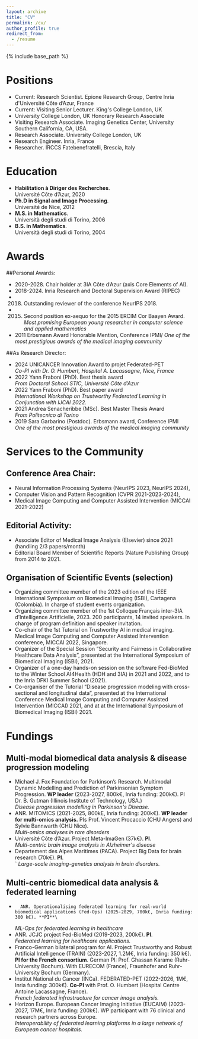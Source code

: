 ```yaml
---
layout: archive
title: "CV"
permalink: /cv/
author_profile: true
redirect_from:
  - /resume
---
```


{% include base_path %}


Positions
======
* Current: Research Scientist. Epione Research Group, Centre Inria d'Université Côte d’Azur, France
* Current: Visiting Senior Lecturer. King's College London, UK
* University College London, UK	Honorary Research Associate 
* Visiting Research Associate. Imaging Genetics Center, University Southern California, CA, USA.
* Research Associate. University College London, UK
* Research Engineer. Inria, France
* Researcher. IRCCS Fatebenefratelli, Brescia, Italy

Education
======
- **Habilitation à Diriger des Recherches**.\
Université Côte d’Azur, 2020
- **Ph.D in Signal and Image Processing**.\
Université de Nice, 2012
- **M.S. in Mathematics**.\
Università degli studi di Torino, 2006
- **B.S. in Mathematics**.\
 Università degli studi di Torino, 2004

Awards
======
##Personal Awards:

- 2020-2028. Chair holder at 3IA Côte d’Azur (axis Core Elements of AI). 
- 2018-2024. Inria Research and Doctoral Supervision Award (RIPEC)
- 2018. Outstanding reviewer  of the conference NeurIPS 2018.
- 2015. Second position ex-aequo for the 2015 ERCIM Cor Baayen Award.\
*Most promising European young researcher in computer science and applied mathematics*
- 2011 Erbsmann Award Honorable Mention, Conference IPMI/
*One of the most prestigious awards of the medical imaging community*

##As Research Director:

- 2024 UNICANCER Innovation Award to projet Federated-PET\
*Co-PI with Dr. O. Humbert, Hospital A. Lacassagne, Nice, France*
- 2022 Yann Fraboni (PhD). Best thesis award\
*From Doctoral School STIC, Université Côte d’Azur*
- 2022 Yann Fraboni (PhD). Best paper award\
*International Workshop on Trustworthy Federated Learning in Conjunction with IJCAI 2022.*
- 2021 Andrea Senacheribbe (MSc). Best Master Thesis Award\
*From Politecnico di Torino*
- 2019 Sara Garbarino (Postdoc). Erbsmann award, Conference IPMI\
*One of the most prestigious awards of the medical imaging community*


Services to the Community 
======
## Conference Area Chair:

-	Neural Information Processing Systems (NeurIPS 2023, NeurIPS 2024), 
-	Computer Vision and Pattern Recognition (CVPR 2021-2023-2024), 
-	Medical Image Computing and Computer Assisted Intervention (MICCAI 2021-2022)

##  Editorial Activity:

-	Associate Editor of Medical Image Analysis (Elsevier) since 2021 (handling 2/3 papers/month)
-	Editorial Board Member of Scientific Reports (Nature Publishing Group) from 2014 to 2021. 

##  Organisation of Scientific Events (selection)

-	Organizing committee member of the 2023 edition of the IEEE International Symposium on Biomedical Imaging (ISBI), Cartagena (Colombia). In charge of student events organization. 
-	Organizing committee member of the 1st Colloque Français inter-3IA d’Intelligence Artificielle, 2023. 200 participants, 14 invited speakers. In charge of program definition and speaker invitation.
-	Co-chair of the 1st Tutorial on Trustworthy AI in medical imaging. Medical Image Computing and Computer Assisted Intervention conference, MICCAI 2022, Singapore.  
- 	Organizer of the Special Session “Security and Fairness in Collaborative Healthcare Data Analysis”, presented at the International Symposium of Biomedical Imaging (ISBI), 2021.
-	Organizer of a one-day hands-on session on the software Fed-BioMed to the Winter School AI4Health (HDH and 3IA) in 2021 and 2022, and to the Inria DFKI Summer School (2021).
-	Co-organiser of the Tutorial “Disease progression modeling with cross-sectional and longitudinal data”, presented at the International Conference Medical Image Computing and Computer Assisted Intervention (MICCAI) 2021, and at at the International Symposium of Biomedical Imaging (ISBI) 2021. 

Fundings
=====
## Multi-modal biomedical data analysis & disease progression modeling

-	Michael J. Fox Foundation for Parkinson’s Research. Multimodal Dynamic Modelling and Prediction of Parkinsonian Symptom Progression. **WP leader** (2023-2027, 800k€, Inria funding: 200k€). PI Dr. B. Gutman (Illinois Institute of Technology, USA.)\
	*Disease progression modelling in Parkinson's Disease.* 
-	ANR. MITOMICS (2021-2025, 800kE, Inria funding: 200k€). **WP leader for multi-omics analysis.** PIs Prof. Vincent Procaccio (CHU Angers) and Sylvie Bannwarth (CHU Nice).\
	*Multi-omics analyses in rare disorders* 
-	Université Côte d’Azur. Project Meta-ImaGen (37k€). **PI**.\
	*Multi-centric brain image analysis in Alzheimer's disease*
-	Departement des Alpes Maritimes (PACA). Project Big Data for brain research (70k€). **PI**. \
`	*Large-scale imaging-genetics analysis in brain disorders.*

## Multi-centric biomedical data analysis & federated learning

-       ANR. Operationalising federated learning for real-world biomedical applications (Fed-Ops) (2025-2029, 700k€, Inria funding: 300 k€). **PI**\
	*ML-Ops for federated learning in healthcare* 
-	ANR. JCJC project Fed-BioMed (2019-2023, 200k€). **PI**. \
        *Federated learning for healthcare applications.* 
-	Franco-German bilateral program for AI. Project Trustworthy and Robust Artificial Intelligence (TRAIN) (2023-2027, 1.2M€, Inria funding: 350 k€). **PI for the French consortium**. German PI: Prof. Ghassan Karame (Ruhr-University Bochum). With EURECOM (France), Fraunhofer and Ruhr-University Bochum (Germany). 
-	Institut National du Cancer (INCa). FEDERATED-PET (2022-2026, 1M€, Inria funding: 300k€). **Co-PI** with Prof. O. Humbert (Hospital Centre Antoine Lacassagne, France).\
	*French federated infrastructure for cancer image analysis.*                      
-	Horizon Europe. European Cancer Imaging Initiative (EUCAIM) (2023-2027, 17M€, Inria funding: 200k€). WP participant with 76 clinical and research partners across Europe. \
	*Interoperability of federated learning platforms in a large network of European cancer hospitals.*

